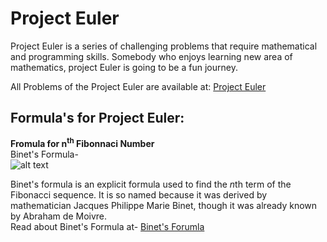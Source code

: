 # Project Euler

Project Euler is a series of challenging problems that require mathematical and programming skills. Somebody who enjoys learning new area of mathematics, project Euler is going to be a fun journey.
<br>

All Problems of the Project Euler are available at: [Project Euler](https://projecteuler.net/)

## Formula's for Project Euler:

**Fromula for n<sup>th</sup> Fibonnaci Number**
<br>
Binet's Formula- <br>
![alt text](https://latex.artofproblemsolving.com/8/6/d/86d486c560727727342090b432e23ba85ac098b1.png "Binet's Formula")

Binet's formula is an explicit formula used to find the $n$th term of the Fibonacci sequence. It is so named because it was derived by mathematician Jacques Philippe Marie Binet, though it was already known by Abraham de Moivre.
<br>
Read about Binet's Formula at- [Binet's Forumla](https://artofproblemsolving.com/wiki/index.php?title=Binet%27s_Formula)